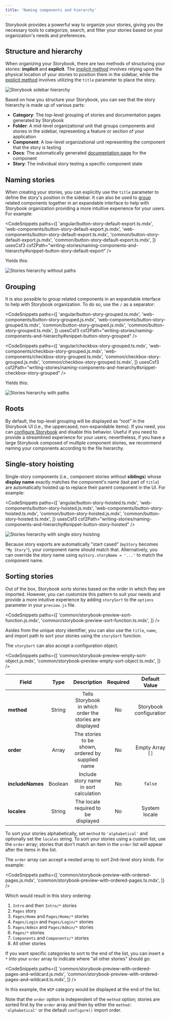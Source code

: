 ```yaml
---
title: 'Naming components and hierarchy'
---
```


<YouTubeCallout id="VPfjrhDlkVc" title="How to Name Stories and Components" />

Storybook provides a powerful way to organize your stories, giving you the necessary tools to categorize, search, and filter your stories based on your organization's needs and preferences.

## Structure and hierarchy

When organizing your Storybook, there are two methods of structuring your stories: **implicit** and **explicit**. The [implicit method](../configure/sidebar-and-urls.md#csf-30-auto-titles) involves relying upon the physical location of your stories to position them in the sidebar, while the [explicit method](#naming-stories) involves utilizing the `title` parameter to place the story.

![Storybook sidebar hierarchy](./naming-hierarchy-sidebar-anatomy.png)

Based on how you structure your Storybook, you can see that the story hierarchy is made up of various parts:

- **Category**: The top-level grouping of stories and documentation pages generated by Storybook
- **Folder**: A mid-level organizational unit that groups components and stories in the sidebar, representing a feature or section of your application
- **Component**: A low-level organizational unit representing the component that the story is testing
- **Docs**: The automatically generated [documentation page](../writing-docs/autodocs.md) for the component
- **Story**: The individual story testing a specific component state

## Naming stories

When creating your stories, you can explicitly use the `title` parameter to define the story's position in the sidebar. It can also be used to [group](#grouping) related components together in an expandable interface to help with Storybook organization providing a more intuitive experience for your users. For example:

<CodeSnippets
paths={[
'angular/button-story-default-export.ts.mdx',
'web-components/button-story-default-export.js.mdx',
'web-components/button-story-default-export.ts.mdx',
'common/button-story-default-export.js.mdx',
'common/button-story-default-export.ts.mdx',
]}
usesCsf3
csf2Path="writing-stories/naming-components-and-hierarchy#snippet-button-story-default-export"
/>

Yields this:

![Stories hierarchy without paths](./naming-hierarchy-no-path.png)

## Grouping

It is also possible to group related components in an expandable interface to help with Storybook organization. To do so, use the `/` as a separator:

<CodeSnippets
paths={[
'angular/button-story-grouped.ts.mdx',
'web-components/button-story-grouped.js.mdx',
'web-components/button-story-grouped.ts.mdx',
'common/button-story-grouped.js.mdx',
'common/button-story-grouped.ts.mdx',
]}
usesCsf3
csf2Path="writing-stories/naming-components-and-hierarchy#snippet-button-story-grouped"
/>

<CodeSnippets
paths={[
'angular/checkbox-story-grouped.ts.mdx',
'web-components/checkbox-story-grouped.js.mdx',
'web-components/checkbox-story-grouped.ts.mdx',
'common/checkbox-story-grouped.js.mdx',
'common/checkbox-story-grouped.ts.mdx',
]}
usesCsf3
csf2Path="writing-stories/naming-components-and-hierarchy#snippet-checkbox-story-grouped"
/>

Yields this:

![Stories hierarchy with paths](./naming-hierarchy-with-path.png)

## Roots

By default, the top-level grouping will be displayed as “root” in the Storybook UI (i.e., the uppercased, non-expandable items). If you need, you can [configure Storybook](../configure/sidebar-and-urls.md#roots) and disable this behavior. Useful if you need to provide a streamlined experience for your users; nevertheless, if you have a large Storybook composed of multiple component stories, we recommend naming your components according to the file hierarchy.

## Single-story hoisting

Single-story components (i.e., component stories without **siblings**) whose **display name** exactly matches the component's name (last part of `title`) are automatically hoisted up to replace their parent component in the UI. For example:

<CodeSnippets
paths={[
'angular/button-story-hoisted.ts.mdx',
'web-components/button-story-hoisted.js.mdx',
'web-components/button-story-hoisted.ts.mdx',
'common/button-story-hoisted.js.mdx',
'common/button-story-hoisted.ts.mdx',
]}
usesCsf3
csf2Path="writing-stories/naming-components-and-hierarchy#snippet-button-story-hoisted"
/>

![Stories hierarchy with single story hoisting](./naming-hierarchy-single-story-hoisting.png)

Because story exports are automatically "start cased" (`myStory` becomes `"My Story"`), your component name should match that. Alternatively, you can override the story name using `myStory.storyName = '...'` to match the component name.

## Sorting stories

Out of the box, Storybook sorts stories based on the order in which they are imported. However, you can customize this pattern to suit your needs and provide a more intuitive experience by adding `storySort` to the `options` parameter in your `preview.js` file.

<CodeSnippets
paths={[
'common/storybook-preview-sort-function.js.mdx',
'common/storybook-preview-sort-function.ts.mdx',
]}
/>

<Callout variant="info">

Asides from the unique story identifier, you can also use the `title`, `name`, and import path to sort your stories using the `storySort` function.

</Callout>

The `storySort` can also accept a configuration object.

<CodeSnippets
paths={[
'common/storybook-preview-empty-sort-object.js.mdx',
'common/storybook-preview-empty-sort-object.ts.mdx',
]}
/>

| Field            |  Type   |                       Description                        | Required |      Default Value      |          Example          |
| ---------------- | :-----: | :------------------------------------------------------: | :------: | :---------------------: | :-----------------------: |
| **method**       | String  | Tells Storybook in which order the stories are displayed |    No    | Storybook configuration |     `'alphabetical'`      |
| **order**        |  Array  |    The stories to be shown, ordered by supplied name     |    No    |    Empty Array `[]`     | `['Intro', 'Components']` |
| **includeNames** | Boolean |          Include story name in sort calculation          |    No    |         `false`         |          `true`           |
| **locales**      | String  |           The locale required to be displayed            |    No    |      System locale      |          `en-US`          |

To sort your stories alphabetically, set `method` to `'alphabetical'` and optionally set the `locales` string. To sort your stories using a custom list, use the `order` array; stories that don't match an item in the `order` list will appear after the items in the list.

The `order` array can accept a nested array to sort 2nd-level story kinds. For example:

<CodeSnippets
paths={[
'common/storybook-preview-with-ordered-pages.js.mdx',
'common/storybook-preview-with-ordered-pages.ts.mdx',
]}
/>

Which would result in this story ordering:

1. `Intro` and then `Intro/*` stories
2. `Pages` story
3. `Pages/Home` and `Pages/Home/*` stories
4. `Pages/Login` and `Pages/Login/*` stories
5. `Pages/Admin` and `Pages/Admin/*` stories
6. `Pages/*` stories
7. `Components` and `Components/*` stories
8. All other stories

If you want specific categories to sort to the end of the list, you can insert a `*` into your `order` array to indicate where "all other stories" should go:

<CodeSnippets
paths={[
'common/storybook-preview-with-ordered-pages-and-wildcard.js.mdx',
'common/storybook-preview-with-ordered-pages-and-wildcard.ts.mdx',
]}
/>

In this example, the `WIP` category would be displayed at the end of the list.

Note that the `order` option is independent of the `method` option; stories are sorted first by the `order` array and then by either the `method: 'alphabetical'` or the default `configure()` import order.
